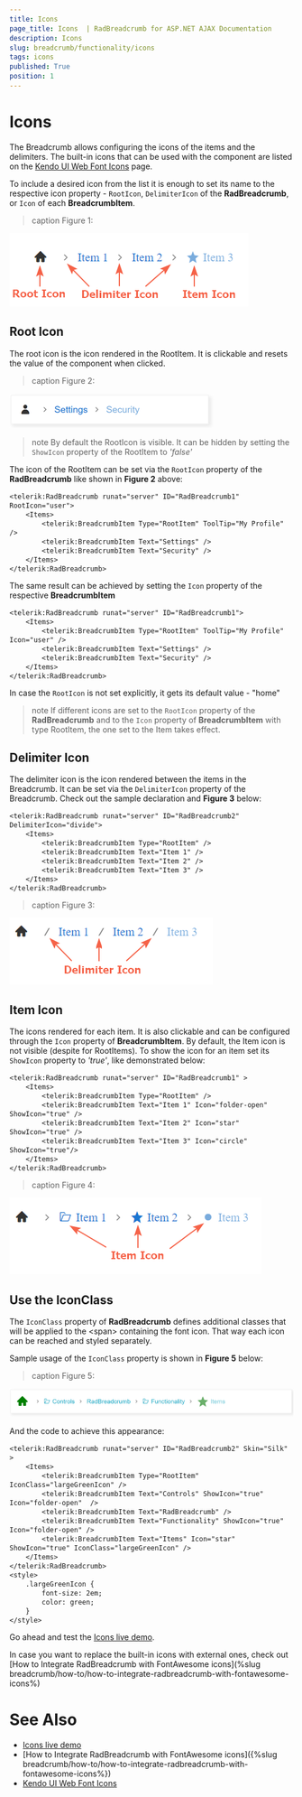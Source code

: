 ```yaml
---
title: Icons
page_title: Icons  | RadBreadcrumb for ASP.NET AJAX Documentation
description: Icons 
slug: breadcrumb/functionality/icons
tags: icons
published: True
position: 1
---
```


# Icons

The Breadcrumb allows configuring the icons of the items and the delimiters. The built-in icons that can be used with the component are listed on the [Kendo UI Web Font Icons](https://docs.telerik.com/kendo-ui/styles-and-layout/icons-web#list-of-font-icons) page.

To include a desired icon from the list it is enough to set its name to the respective icon property - `RootIcon`, `DelimiterIcon` of the **RadBreadcrumb**, or `Icon` of each **BreadcrumbItem**.

>caption Figure 1:

![Icon types](../images/breadcrumb-functionality-icons-elements.png)

## Root Icon

The root icon is the icon rendered in the RootItem. It is clickable and resets the value of the component when clicked.

>caption Figure 2:

![Change RootIcon](../images/breadcrumb-functionality-icons-rootIcon.png)

>note By default the RootIcon is visible. It can be hidden by setting the `ShowIcon` property of the RootItem to *'false'* 

The icon of the RootItem can be set via the `RootIcon` property of the **RadBreadcrumb** like shown in **Figure 2** above:

````ASPX
<telerik:RadBreadcrumb runat="server" ID="RadBreadcrumb1" RootIcon="user">
    <Items>
        <telerik:BreadcrumbItem Type="RootItem" ToolTip="My Profile" />
        <telerik:BreadcrumbItem Text="Settings" />
        <telerik:BreadcrumbItem Text="Security" />
    </Items>
</telerik:RadBreadcrumb>
````

The same result can be achieved by setting the `Icon` property of the respective **BreadcrumbItem**

````ASPX
<telerik:RadBreadcrumb runat="server" ID="RadBreadcrumb1">
    <Items>
        <telerik:BreadcrumbItem Type="RootItem" ToolTip="My Profile" Icon="user" />
        <telerik:BreadcrumbItem Text="Settings" />
        <telerik:BreadcrumbItem Text="Security" />
    </Items>
</telerik:RadBreadcrumb>
````

In case the `RootIcon` is not set explicitly, it gets its default value - "home"

>note If different icons are set to the `RootIcon` property of the **RadBreadcrumb** and to the `Icon` property of **BreadcrumbItem** with type RootItem, the one set to the Item takes effect.

## Delimiter Icon

The delimiter icon is the icon rendered between the items in the Breadcrumb. It can be set via the `DelimiterIcon` property of the Breadcrumb. Check out the sample declaration and **Figure 3** below:

````ASPX
<telerik:RadBreadcrumb runat="server" ID="RadBreadcrumb2" DelimiterIcon="divide">
    <Items>
        <telerik:BreadcrumbItem Type="RootItem" />
        <telerik:BreadcrumbItem Text="Item 1" />
        <telerik:BreadcrumbItem Text="Item 2" />
        <telerik:BreadcrumbItem Text="Item 3" />
    </Items>
</telerik:RadBreadcrumb>
````

>caption Figure 3:

![DelimiterIcon](../images/breadcrumb-functionality-icons-delimiterIcon.png)


## Item Icon

The icons rendered for each item. It is also clickable and can be configured through the `Icon` property of **BreadcrumbItem**. By default, the Item icon is not visible (despite for RootItems). To show the icon for an item set its `ShowIcon` property to *'true'*, like demonstrated below:

````ASPX
<telerik:RadBreadcrumb runat="server" ID="RadBreadcrumb1" >
    <Items>
        <telerik:BreadcrumbItem Type="RootItem" />
        <telerik:BreadcrumbItem Text="Item 1" Icon="folder-open" ShowIcon="true" />
        <telerik:BreadcrumbItem Text="Item 2" Icon="star" ShowIcon="true" />
        <telerik:BreadcrumbItem Text="Item 3" Icon="circle" ShowIcon="true"/>
    </Items>
</telerik:RadBreadcrumb>
````

>caption Figure 4:

![DelimiterIcon](../images/breadcrumb-functionality-icons-itemIcon.png)


## Use the IconClass

The `IconClass` property of **RadBreadcrumb** defines additional classes that will be applied to the &lt;span&gt; containing the font icon. That way each icon can be reached and styled separately.

Sample usage of the `IconClass` property is shown in **Figure 5** below:

>caption Figure 5:

![IconClass usage](../images/breadcrumb-functionality-icons-iconClass.png)

And the code to achieve this appearance:

````ASPX
<telerik:RadBreadcrumb runat="server" ID="RadBreadcrumb2" Skin="Silk" >
    <Items>
        <telerik:BreadcrumbItem Type="RootItem" IconClass="largeGreenIcon" />
        <telerik:BreadcrumbItem Text="Controls" ShowIcon="true" Icon="folder-open"  />
        <telerik:BreadcrumbItem Text="RadBreadcrumb" />
        <telerik:BreadcrumbItem Text="Functionality" ShowIcon="true" Icon="folder-open" />
        <telerik:BreadcrumbItem Text="Items" Icon="star" ShowIcon="true" IconClass="largeGreenIcon" />
    </Items>
</telerik:RadBreadcrumb>
<style>
    .largeGreenIcon {
        font-size: 2em;
        color: green;
    }
</style>
````
 
Go ahead and test the [Icons live demo](https://demos.telerik.com/aspnet-ajax/breadcrumb/functionality/icons/defaultcs.aspx). 

In case you want to replace the built-in icons with external ones, check out [How to Integrate RadBreadcrumb with FontAwesome icons](%slug breadcrumb/how-to/how-to-integrate-radbreadcrumb-with-fontawesome-icons%)


# See Also

 * [Icons live demo](https://demos.telerik.com/aspnet-ajax/breadcrumb/functionality/icons/defaultcs.aspx)
 * [How to Integrate RadBreadcrumb with FontAwesome icons]({%slug breadcrumb/how-to/how-to-integrate-radbreadcrumb-with-fontawesome-icons%})
 * [Kendo UI Web Font Icons](https://docs.telerik.com/kendo-ui/styles-and-layout/icons-web#list-of-font-icons)


